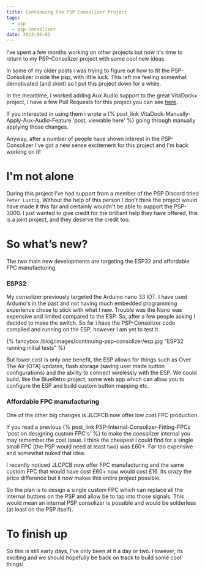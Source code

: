 ```yaml
---
title: Continuing the PSP Consolizer Project
tags:
  - psp
  - psp-consolizer
date: 2023-06-02
---
```


I’ve spent a few months working on other projects but now it's time to return to my PSP-Consolizer project with some cool new ideas.

<!-- more -->

In some of my older posts i was trying to figure out how to fit the PSP-Consolizer inside the psp, with little luck. This left me feeling somewhat demotivated (and skint) so I put this project down for a while.

In the meantime, I worked adding Aux Audio support to the great VitaDock+ project, I have a few Pull Requests for this project you can see [here](https://github.com/SilentNightx/VitaDockPlus/pulls).

If you interested in using them i wrote a {% post_link VitaDock-Manually-Apply-Aux-Audio-Feature 'post, viewable here' %} going through manually applying those changes.

Anyway, after a number of people have shown interest in the PSP-Consolizer I’ve got a new sense excitement for this project and I'm back working on it!

# I'm not alone

During this project I’ve had support from a member of the PSP Discord titled `Peter Lustig`. Without the help of this person I don't think the project would have made it this far and certainly wouldn't be able to support the PSP-3000. I just wanted to give credit for the brilliant help they have offered, this is a joint project, and they deserve the credit too.

# So what’s new?

The two main new developments are targeting the ESP32 and affordable FPC manufacturing.

### ESP32

My consolizer previously targeted the Arduino nano 33 IOT. I have used Arduino's in the past and not having much embedded programming experience chose to stick with what I new. Trouble was the Nano was expensive and limited compared to the ESP. So, after a few people asking I decided to make the switch. So far i have the PSP-Consolizer code compiled and running on the ESP, however I am yet to test it.

{% fancybox /blog/images/continuing-psp-consolizer/esp.jpg  "ESP32 running initial tests" %}

But lower cost is only one benefit, the ESP allows for things such as Over The Air (OTA) updates, flash storage (saving user made button configurations) and the ability to connect wirelessly with the ESP. We could build, like the BlueRetro project, some web app which can allow you to configure the ESP and build custom button mapping etc.

### Affordable FPC manufacturing

One of the other big changes is JLCPCB now offer low cost FPC production.

If you read a previous {% post_link PSP-Internal-Consolizer-Fitting-FPCs 'post on designing custom FPC\'s' %} to make the consolizer internal you may remember the cost issue. I think the cheapest i could find for a single small FPC (the PSP would need at least two) was £60+. Far too expensive and somewhat nuked that idea.

I recently noticed JLCPCB now offer FPC manufacturing and the same custom FPC that would have cost £60+ now would cost £16. Its crazy the price difference but it now makes this entire project possible.

So the plan is to design a single custom FPC which can replace all the internal buttons on the PSP and allow be to tap into those signals. This would mean an internal PSP consolizer is possible and would be solderless (at least on the PSP itself).

# To finish up

So this is still early days, I’ve only been at it a day or two. However, its exciting and we should hopefully be back on track to build some cool things!
